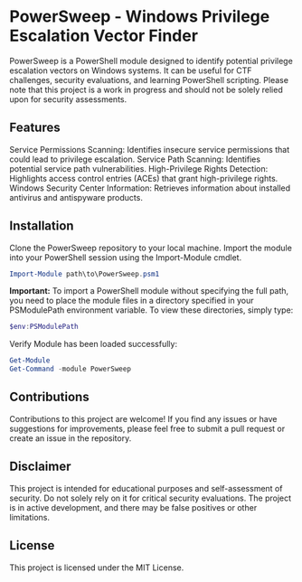 # PowerSweep - Windows Privilege Escalation Vector Finder

PowerSweep is a PowerShell module designed to identify potential privilege escalation vectors on Windows systems. It can be useful for CTF challenges, security evaluations, and learning PowerShell scripting. Please note that this project is a work in progress and should not be solely relied upon for security assessments.

## Features

Service Permissions Scanning: Identifies insecure service permissions that could lead to privilege escalation.
Service Path Scanning: Identifies potential service path vulnerabilities.
High-Privilege Rights Detection: Highlights access control entries (ACEs) that grant high-privilege rights.
Windows Security Center Information: Retrieves information about installed antivirus and antispyware products.

## Installation

Clone the PowerSweep repository to your local machine.
Import the module into your PowerShell session using the Import-Module cmdlet.

```powershell
Import-Module path\to\PowerSweep.psm1
```

**Important:** To import a PowerShell module without specifying the full path, you need to place the module files in a directory specified in your PSModulePath environment variable. To view these directories, simply type:

```powershell
$env:PSModulePath
```

Verify Module has been loaded successfully:

```powershell
Get-Module
Get-Command -module PowerSweep
```

## Contributions

Contributions to this project are welcome! If you find any issues or have suggestions for improvements, please feel free to submit a pull request or create an issue in the repository.

## Disclaimer

This project is intended for educational purposes and self-assessment of security. Do not solely rely on it for critical security evaluations. The project is in active development, and there may be false positives or other limitations.

## License

This project is licensed under the MIT License.